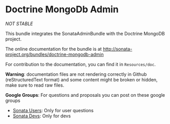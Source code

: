 Doctrine MongoDb Admin
======================

*NOT STABLE*

This bundle integrates the SonataAdminBundle with the Doctrine MongoDB project.

The online documentation for the bundle is at http://sonata-project.org/bundles/doctrine-mongodb-admin

For contribution to the documentation, you can find it in ``Resources/doc``.

**Warning**: documentation files are not rendering correctly in Github (reStructuredText format)
and some content might be broken or hidden, make sure to read raw files.

**Google Groups**: For questions and proposals you can post on these google groups

* [Sonata Users](https://groups.google.com/group/sonata-users): Only for user questions
* [Sonata Devs](https://groups.google.com/group/sonata-devs): Only for devs
